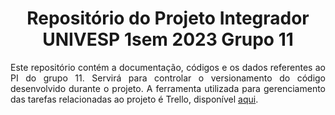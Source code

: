 <div align="center"> 

# Repositório do Projeto Integrador UNIVESP 1sem 2023 Grupo 11

</div>

<div align="justify">

Este repositório contém a documentação, códigos e os dados referentes ao PI do grupo 11. 
Servirá para controlar o versionamento do código desenvolvido durante o projeto. 
A ferramenta utilizada para gerenciamento das tarefas relacionadas ao projeto é Trello, disponível [aqui](https://trello.com/b/z4YxoFAD/projeto-integrador-tarefas). 

</div>